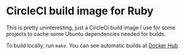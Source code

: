 # CircleCI build image for Ruby

This is pretty uninteresting, just a CircleCI build image I use for
some projects to cache some Ubuntu dependencies needed for builds.

To build locally, run `make`.  You can see automatic builds at
[Docker Hub](https://hub.docker.com/repository/docker/apiology/circleci-ruby)
